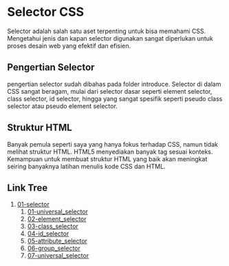 # Selector CSS

Selector adalah salah satu aset terpenting untuk bisa memahami CSS. Mengetahui jenis dan kapan selector digunakan sangat diperlukan untuk proses desain web yang efektif dan efisien.

## Pengertian Selector

pengertian selector sudah dibahas pada folder introduce. Selector di dalam CSS sangat beragam, mulai dari selector dasar seperti element selector, class selector, id selector, hingga yang sangat spesifik seperti pseudo class selector atau pseudo element selector.

## Struktur HTML

Banyak pemula seperti saya yang hanya fokus terhadap CSS, namun tidak melihat struktur HTML. HTML5 menyediakan banyak tag sesuai konteks. Kemampuan untuk membuat struktur HTML yang baik akan meningkat seiring banyaknya latihan menulis kode CSS dan HTML.

## Link Tree

1. [01-selector](https://github.com/naidra68/belajar-css/tree/main/02-css/01-selector)
    1. [01-universal_selector](https://github.com/naidra68/belajar-css/tree/main/02-css/01-selector/01-universal_selector)
    2. [02-element_selector](https://github.com/naidra68/belajar-css/tree/main/02-css/01-selector/02-element_selector)
    3. [03-class_selector](https://github.com/naidra68/belajar-css/tree/main/02-css/01-selector/03-class_selector)
    4. [04-id_selector](https://github.com/naidra68/belajar-css/tree/main/02-css/01-selector/04-id_selector)
    5. [05-attribute_selector](https://github.com/naidra68/belajar-css/tree/main/02-css/01-selector/05-attribute_selector)
    6. [06-group_selector](https://github.com/naidra68/belajar-css/tree/main/02-css/01-selector/06-group_selector)
    7. [07-universal_selector](https://github.com/naidra68/belajar-css/tree/main/02-css/01-selector/01-universal_selector)
